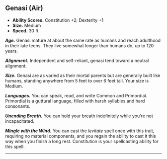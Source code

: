 ﻿## Genasi (Air)

- **Ability Scores.** Constitution +2; Dexterity +1
- **Size.** Medium
- **Speed.** 30 ft.

***Age.*** Genasi mature at about the same rate as humans and reach adulthood in their late teens. They live somewhat longer than humans do, up to 120 years.

***Alignment.*** Independent and self-reliant, genasi tend toward a neutral alignment.

***Size.*** Genasi are as varied as their mortal parents but are generally built like humans, standing anywhere from 5 feet to over 6 feet tall. Your size is Medium.

***Languages.*** You can speak, read, and write Common and Primordial. Primordial is a guttural language, filled with harsh syllables and hard consonants.

***Unending Breath.*** You can hold your breath indefinitely while you're not incapacitated.

***Mingle with the Wind.*** You can cast the *levitate* spell once with this trait, requiring no material components, and you regain the ability to cast it this way when you finish a long rest. Constitution is your spellcasting ability for this spell.

---




